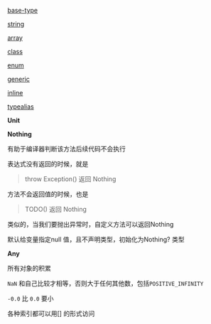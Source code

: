 [base-type](./base-type.md)

[string](./string.md)

[array](./array.md)

[class](./class.md)

[enum](./enum.md)

[generic](./generic.md)

[inline](./inline.md)

[typealias](./typealias.md)



**Unit** 



**Nothing** 

有助于编译器判断该方法后续代码不会执行

表达式没有返回的时候，就是

> throw Exception() 返回 Nothing

方法不会返回值的时候，也是  

> TODO() 返回 Nothing

类似的，当我们要抛出异常时，自定义方法可以返回Nothing



默认给变量指定null 值，且不声明类型，初始化为Nothing? 类型  

**Any**

所有对象的积累  

`NaN` 和自己比较才相等，否则大于任何其他数，包括`POSITIVE_INFINITY` 

`-0.0` 比 `0.0` 要小



各种索引都可以用[] 的形式访问